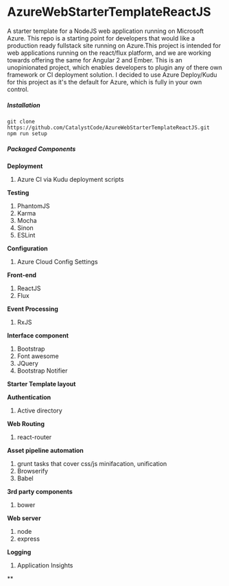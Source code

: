 # AzureWebStarterTemplateReactJS
A starter template for a NodeJS web application running on Microsoft Azure. This repo is a starting point for developers that would like a production ready fullstack site running on Azure.This project is intended for web applications running on the react/flux platform, and we are working towards offering the same for Angular 2 and Ember. This is an unopinionated project, which enables developers to plugin any of there own framework or CI deployment solution. I decided to use Azure Deploy/Kudu for this project as it's the default for Azure, which is fully in your own control.  

##### Installation
```
git clone https://github.com/CatalystCode/AzureWebStarterTemplateReactJS.git
npm run setup
```

##### Packaged Components
**Deployment**
 1. Azure CI via Kudu deployment scripts
 
**Testing**
 1. PhantomJS
 2. Karma
 3. Mocha 
 4. Sinon
 5. ESLint

**Configuration**

1. Azure Cloud Config Settings

**Front-end**

1. ReactJS 
2. Flux

**Event Processing**

1. RxJS

**Interface component**

1. Bootstrap
2. Font awesome
3. JQuery
4. Bootstrap Notifier

**Starter Template layout**

**Authentication**

1. Active directory

**Web Routing**

1. react-router

**Asset pipeline automation**

1. grunt tasks that cover css/js minifacation, unification
2. Browserify
3. Babel

**3rd party components**

1. bower

**Web server**

1. node
2. express

**Logging**

1. Application Insights

**
